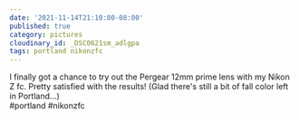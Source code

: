 ```yaml
---
date: '2021-11-14T21:10:00-08:00'
published: true
category: pictures
cloudinary_id: _DSC0621sm_adlgpa
tags: portland nikonzfc
---
```


I finally got a chance to try out the Pergear 12mm prime lens with my Nikon Z fc. Pretty satisfied with the results! (Glad there's still a bit of fall color left in Portland…)  
#portland #nikonzfc